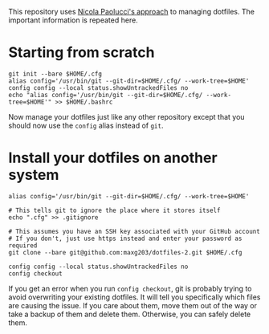 This repository uses [Nicola Paolucci's approach](https://developer.atlassian.com/blog/2016/02/best-way-to-store-dotfiles-git-bare-repo/) to managing dotfiles. The important information is repeated here.

# Starting from scratch
``` shell
git init --bare $HOME/.cfg
alias config='/usr/bin/git --git-dir=$HOME/.cfg/ --work-tree=$HOME'
config config --local status.showUntrackedFiles no
echo "alias config='/usr/bin/git --git-dir=$HOME/.cfg/ --work-tree=$HOME'" >> $HOME/.bashrc
```
Now manage your dotfiles just like any other repository except that you should now use the `config` alias instead of `git`.

# Install your dotfiles on another system
``` shell
alias config='/usr/bin/git --git-dir=$HOME/.cfg/ --work-tree=$HOME'

# This tells git to ignore the place where it stores itself
echo ".cfg" >> .gitignore

# This assumes you have an SSH key associated with your GitHub account
# If you don't, just use https instead and enter your password as required
git clone --bare git@github.com:maxg203/dotfiles-2.git $HOME/.cfg

config config --local status.showUntrackedFiles no
config checkout
```
If you get an error when you run `config checkout`, git is probably trying to avoid overwriting your existing dotfiles. It will tell you specifically which files are causing the issue. If you care about them, move them out of the way or take a backup of them and delete them. Otherwise, you can safely delete them.
